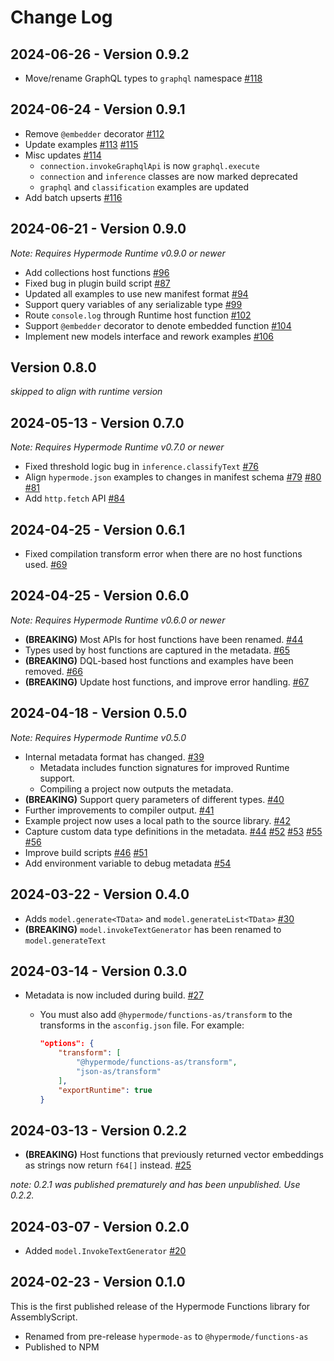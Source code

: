 # Change Log

## 2024-06-26 - Version 0.9.2

- Move/rename GraphQL types to `graphql` namespace [#118](https://github.com/hypermodeAI/functions-as/pull/118)

## 2024-06-24 - Version 0.9.1

- Remove `@embedder` decorator [#112](https://github.com/hypermodeAI/functions-as/pull/112)
- Update examples [#113](https://github.com/hypermodeAI/functions-as/pull/113) [#115](https://github.com/hypermodeAI/functions-as/pull/115)
- Misc updates [#114](https://github.com/hypermodeAI/functions-as/pull/114)
  - `connection.invokeGraphqlApi` is now `graphql.execute`
  - `connection` and `inference` classes are now marked deprecated
  - `graphql` and `classification` examples are updated
- Add batch upserts [#116](https://github.com/hypermodeAI/functions-as/pull/116)

## 2024-06-21 - Version 0.9.0

_Note: Requires Hypermode Runtime v0.9.0 or newer_

- Add collections host functions [#96](https://github.com/hypermodeAI/functions-as/pull/96)
- Fixed bug in plugin build script [#87](https://github.com/gohypermode/functions-as/pull/87)
- Updated all examples to use new manifest format [#94](https://github.com/gohypermode/functions-as/pull/94)
- Support query variables of any serializable type [#99](https://github.com/gohypermode/functions-as/pull/99)
- Route `console.log` through Runtime host function [#102](https://github.com/gohypermode/functions-as/pull/102)
- Support `@embedder` decorator to denote embedded function [#104](https://github.com/hypermodeAI/functions-as/pull/104)
- Implement new models interface and rework examples [#106](https://github.com/hypermodeAI/functions-as/pull/106)

## Version 0.8.0

_skipped to align with runtime version_

## 2024-05-13 - Version 0.7.0

_Note: Requires Hypermode Runtime v0.7.0 or newer_

- Fixed threshold logic bug in `inference.classifyText` [#76](https://github.com/hypermodeAI/functions-as/pull/76)
- Align `hypermode.json` examples to changes in manifest schema [#79](https://github.com/hypermodeAI/functions-as/pull/79) [#80](https://github.com/hypermodeAI/functions-as/pull/80) [#81](https://github.com/hypermodeAI/functions-as/pull/81)
- Add `http.fetch` API [#84](https://github.com/hypermodeAI/functions-as/pull/84)

## 2024-04-25 - Version 0.6.1

- Fixed compilation transform error when there are no host functions used. [#69](https://github.com/hypermodeAI/functions-as/pull/69)

## 2024-04-25 - Version 0.6.0

_Note: Requires Hypermode Runtime v0.6.0 or newer_

- **(BREAKING)** Most APIs for host functions have been renamed. [#44](https://github.com/hypermodeAI/functions-as/pull/44)
- Types used by host functions are captured in the metadata. [#65](https://github.com/hypermodeAI/functions-as/pull/65)
- **(BREAKING)** DQL-based host functions and examples have been removed. [#66](https://github.com/hypermodeAI/functions-as/pull/66)
- **(BREAKING)** Update host functions, and improve error handling. [#67](https://github.com/hypermodeAI/functions-as/pull/67)

## 2024-04-18 - Version 0.5.0

_Note: Requires Hypermode Runtime v0.5.0_

- Internal metadata format has changed. [#39](https://github.com/hypermodeAI/functions-as/pull/39)
  - Metadata includes function signatures for improved Runtime support.
  - Compiling a project now outputs the metadata.
- **(BREAKING)** Support query parameters of different types. [#40](https://github.com/hypermodeAI/functions-as/pull/40)
- Further improvements to compiler output. [#41](https://github.com/hypermodeAI/functions-as/pull/41)
- Example project now uses a local path to the source library. [#42](https://github.com/hypermodeAI/functions-as/pull/42)
- Capture custom data type definitions in the metadata. [#44](https://github.com/hypermodeAI/functions-as/pull/44) [#52](https://github.com/hypermodeAI/functions-as/pull/52) [#53](https://github.com/hypermodeAI/functions-as/pull/53) [#55](https://github.com/hypermodeAI/functions-as/pull/55) [#56](https://github.com/hypermodeAI/functions-as/pull/56)
- Improve build scripts [#46](https://github.com/hypermodeAI/functions-as/pull/46) [#51](https://github.com/hypermodeAI/functions-as/pull/51)
- Add environment variable to debug metadata [#54](https://github.com/hypermodeAI/functions-as/pull/54)

## 2024-03-22 - Version 0.4.0

- Adds `model.generate<TData>` and `model.generateList<TData>` [#30](https://github.com/hypermodeAI/functions-as/pull/30)
- **(BREAKING)** `model.invokeTextGenerator` has been renamed to `model.generateText`

## 2024-03-14 - Version 0.3.0

- Metadata is now included during build. [#27](https://github.com/hypermodeAI/functions-as/pull/27)

  - You must also add `@hypermode/functions-as/transform` to the transforms in the `asconfig.json` file. For example:

    ```json
    "options": {
        "transform": [
            "@hypermode/functions-as/transform",
            "json-as/transform"
        ],
        "exportRuntime": true
    }
    ```

## 2024-03-13 - Version 0.2.2

- **(BREAKING)** Host functions that previously returned vector embeddings as strings now return `f64[]` instead. [#25](https://github.com/hypermodeAI/functions-as/pull/25)

_note: 0.2.1 was published prematurely and has been unpublished. Use 0.2.2._

## 2024-03-07 - Version 0.2.0

- Added `model.InvokeTextGenerator` [#20](https://github.com/hypermodeAI/functions-as/pull/20)

## 2024-02-23 - Version 0.1.0

This is the first published release of the Hypermode Functions library for AssemblyScript.

- Renamed from pre-release `hypermode-as` to `@hypermode/functions-as`
- Published to NPM
